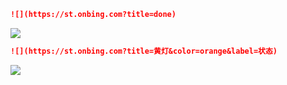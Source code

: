 

```markdown
![](https://st.onbing.com?title=done)
```

![](https://st.onbing.com?title=done)

```markdown
![](https://st.onbing.com?title=黄灯&color=orange&label=状态)
```

![](https://st.onbing.com?title=黄灯&color=orange&label=状态)































